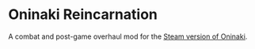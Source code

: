 # Oninaki Reincarnation

A combat and post-game overhaul mod for the [Steam version of
Oninaki](https://store.steampowered.com/app/987720/ONINAKI).
